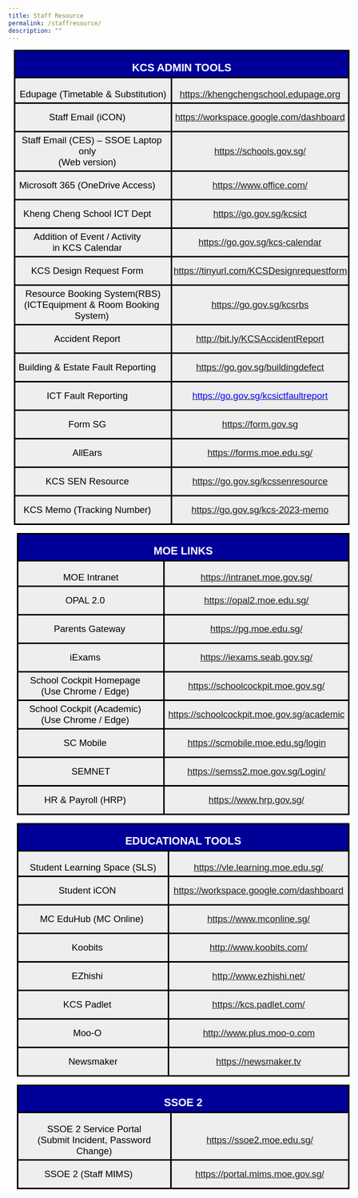 ```yaml
---
title: Staff Resource
permalink: /staffresource/
description: ""
---
```

<span style="font-size:16.0pt;font-family:Arial;color:black">
<table style="width:7.0in;margin-left:8.25pt;background:white;border-collapse:collapse;
 border:none;mso-border-alt:solid windowtext 2.25pt;mso-yfti-tbllook:1184;
 mso-border-insideh:2.25pt solid windowtext;mso-border-insidev:2.25pt solid windowtext" width="672" cellpadding="0" cellspacing="0" border="1" class="MsoNormalTable"><tbody><tr style="mso-yfti-irow:0;mso-yfti-firstrow:yes;height:7.5pt"><td style="width:7.0in;border:solid windowtext 2.25pt;
  background:#000099;padding:3.75pt 3.75pt 3.75pt 3.75pt;height:7.5pt" colspan="2" width="672"><p style="margin-bottom:0in;text-align:center;
  line-height:normal" align="center" class="MsoNormal"><b><span style="font-size:16.0pt;font-family:&quot;Arial&quot;,sans-serif;
  mso-fareast-font-family:&quot;Times New Roman&quot;;color:white;mso-themecolor:background1">KCS ADMIN TOOLS</span></b></p></td></tr><tr style="mso-yfti-irow:1;height:15.15pt"><td style="width:241.05pt;border:solid windowtext 2.25pt;
  border-top:none;mso-border-top-alt:solid windowtext 2.25pt;background:#EEEEEE;
  padding:3.75pt 3.75pt 3.75pt 3.75pt;height:15.15pt" width="321"><p style="margin-bottom:0in;text-align:center;
  line-height:normal" align="center" class="MsoNormal"><span style="font-size:14.0pt;font-family:&quot;Arial&quot;,sans-serif;
  mso-fareast-font-family:&quot;Times New Roman&quot;;color:black;mso-color-alt:windowtext">Edupage (Timetable &amp; Substitution)</span><span style="font-size:14.0pt;
  font-family:&quot;Arial&quot;,sans-serif;mso-fareast-font-family:&quot;Times New Roman&quot;"></span></p></td><td style="width:262.95pt;border-top:none;border-left:none;
  border-bottom:solid windowtext 2.25pt;border-right:solid windowtext 2.25pt;
  mso-border-top-alt:solid windowtext 2.25pt;mso-border-left-alt:solid windowtext 2.25pt;
  background:#EEEEEE;padding:.75pt .75pt .75pt .75pt;height:15.15pt" width="351"><p style="margin-bottom:0in;text-align:center;
  line-height:normal" align="center" class="MsoNormal"><span style="font-size:14.0pt;font-family:&quot;Arial&quot;,sans-serif;
  mso-fareast-font-family:&quot;Times New Roman&quot;;color:black;mso-color-alt:windowtext"><a href="https://khengchengschool.edupage.org/">https://khengchengschool.edupage.org</a></span><span style="font-size:14.0pt;font-family:&quot;Arial&quot;,sans-serif;mso-fareast-font-family:
  &quot;Times New Roman&quot;"></span></p></td></tr><tr style="mso-yfti-irow:2;height:23.2pt"><td style="width:241.05pt;border:solid windowtext 2.25pt;
  border-top:none;mso-border-top-alt:solid windowtext 2.25pt;background:#EEEEEE;
  padding:3.75pt 3.75pt 3.75pt 3.75pt;height:23.2pt" width="321"><p style="margin-top:0in;margin-right:0in;
  margin-bottom:0in;margin-left:-17.15pt;text-align:center;line-height:normal" align="center" class="MsoNormal"><span style="font-size:14.0pt;font-family:&quot;Arial&quot;,sans-serif;mso-fareast-font-family:
  &quot;Times New Roman&quot;;color:black;mso-color-alt:windowtext">Staff Email (iCON)</span></p></td><td style="width:262.95pt;border-top:none;border-left:none;
  border-bottom:solid windowtext 2.25pt;border-right:solid windowtext 2.25pt;
  mso-border-top-alt:solid windowtext 2.25pt;mso-border-left-alt:solid windowtext 2.25pt;
  background:#EEEEEE;padding:.75pt .75pt .75pt .75pt;height:23.2pt" width="351"><p style="text-align:center" align="center" class="MsoNormal"><span style="color:black;mso-color-alt:windowtext"><a href="https://workspace.google.com/dashboard"><span style="font-size:14.0pt;
  line-height:107%;font-family:&quot;Arial&quot;,sans-serif">https://workspace.google.com/dashboard</span></a></span><span style="font-size:14.0pt;line-height:107%;font-family:&quot;Arial&quot;,sans-serif"></span></p></td></tr><tr style="mso-yfti-irow:3;height:23.2pt"><td style="width:241.05pt;border:solid windowtext 2.25pt;
  border-top:none;mso-border-top-alt:solid windowtext 2.25pt;background:#EEEEEE;
  padding:3.75pt 3.75pt 3.75pt 3.75pt;height:23.2pt" width="321"><p style="margin-top:0in;margin-right:0in;
  margin-bottom:0in;margin-left:-17.15pt;text-align:center;text-indent:13.35pt;
  line-height:normal" align="center" class="MsoNormal"><span style="font-size:14.0pt;font-family:&quot;Arial&quot;,sans-serif;
  mso-fareast-font-family:&quot;Times New Roman&quot;;color:black;mso-color-alt:windowtext">Staff Email (CES) – SSOE Laptop only<br>(Web version)</span><span style="font-size:14.0pt;font-family:&quot;Arial&quot;,sans-serif;
  mso-fareast-font-family:&quot;Times New Roman&quot;"></span></p></td><td style="width:262.95pt;border-top:none;border-left:none;
  border-bottom:solid windowtext 2.25pt;border-right:solid windowtext 2.25pt;
  mso-border-top-alt:solid windowtext 2.25pt;mso-border-left-alt:solid windowtext 2.25pt;
  background:#EEEEEE;padding:.75pt .75pt .75pt .75pt;height:23.2pt" width="351"><p style="text-align:center" align="center" class="MsoNormal"><span style="color:black;mso-color-alt:windowtext"><a href="https://schools.gov.sg/"><span style="font-size:14.0pt;line-height:107%;font-family:&quot;Arial&quot;,sans-serif">https://schools.gov.sg/</span></a></span><span style="font-size:14.0pt;line-height:107%;font-family:&quot;Arial&quot;,sans-serif"></span></p></td></tr><tr style="mso-yfti-irow:4;height:23.2pt"><td style="width:241.05pt;border:solid windowtext 2.25pt;
  border-top:none;mso-border-top-alt:solid windowtext 2.25pt;background:#EEEEEE;
  padding:3.75pt 3.75pt 3.75pt 3.75pt;height:23.2pt" width="321"><p style="margin-top:0in;margin-right:0in;
  margin-bottom:0in;margin-left:-17.15pt;text-align:center;line-height:normal" align="center" class="MsoNormal"><span style="font-size:14.0pt;font-family:&quot;Arial&quot;,sans-serif;mso-fareast-font-family:
  &quot;Times New Roman&quot;;color:black;mso-color-alt:windowtext">Microsoft 365 (OneDrive Access)</span><span style="font-size:14.0pt;font-family:&quot;Arial&quot;,sans-serif;
  mso-fareast-font-family:&quot;Times New Roman&quot;"></span></p></td><td style="width:262.95pt;border-top:none;border-left:none;
  border-bottom:solid windowtext 2.25pt;border-right:solid windowtext 2.25pt;
  mso-border-top-alt:solid windowtext 2.25pt;mso-border-left-alt:solid windowtext 2.25pt;
  background:#EEEEEE;padding:.75pt .75pt .75pt .75pt;height:23.2pt" width="351"><p style="text-align:center" align="center" class="MsoNormal"><span style="color:black;mso-color-alt:windowtext"><a href="https://www.office.com/"><span style="font-size:14.0pt;line-height:107%;font-family:&quot;Arial&quot;,sans-serif">https://www.office.com/</span></a></span><span style="font-size:14.0pt;line-height:107%;font-family:&quot;Arial&quot;,sans-serif"></span></p></td></tr><tr style="mso-yfti-irow:5;height:23.2pt"><td style="width:241.05pt;border:solid windowtext 2.25pt;
  border-top:none;mso-border-top-alt:solid windowtext 2.25pt;background:#EEEEEE;
  padding:3.75pt 3.75pt 3.75pt 3.75pt;height:23.2pt" width="321"><p style="margin-top:0in;margin-right:0in;
  margin-bottom:0in;margin-left:-17.15pt;text-align:center;line-height:normal" align="center" class="MsoNormal"><span style="font-size:14.0pt;font-family:&quot;Arial&quot;,sans-serif;mso-fareast-font-family:
  &quot;Times New Roman&quot;;color:black;mso-color-alt:windowtext">Kheng Cheng School ICT Dept</span><span style="font-size:14.0pt;font-family:&quot;Arial&quot;,sans-serif;
  mso-fareast-font-family:&quot;Times New Roman&quot;"></span></p></td><td style="width:262.95pt;border-top:none;border-left:none;
  border-bottom:solid windowtext 2.25pt;border-right:solid windowtext 2.25pt;
  mso-border-top-alt:solid windowtext 2.25pt;mso-border-left-alt:solid windowtext 2.25pt;
  background:#EEEEEE;padding:.75pt .75pt .75pt .75pt;height:23.2pt" width="351"><p style="text-align:center" align="center" class="MsoNormal"><span style="color:black;mso-color-alt:windowtext"><a href="https://go.gov.sg/kcsict"><span style="font-size:14.0pt;line-height:
  107%;font-family:&quot;Arial&quot;,sans-serif">https://go.gov.sg/kcsict</span></a></span><span style="font-size:14.0pt;line-height:107%;font-family:&quot;Arial&quot;,sans-serif"></span></p></td></tr><tr style="mso-yfti-irow:6;height:23.2pt"><td style="width:241.05pt;border:solid windowtext 2.25pt;
  border-top:none;mso-border-top-alt:solid windowtext 2.25pt;background:#EEEEEE;
  padding:3.75pt 3.75pt 3.75pt 3.75pt;height:23.2pt" width="321"><p style="margin-top:0in;margin-right:0in;
  margin-bottom:0in;margin-left:-17.15pt;text-align:center;line-height:normal" align="center" class="MsoNormal"><span style="font-size:14.0pt;font-family:&quot;Arial&quot;,sans-serif;mso-fareast-font-family:
  &quot;Times New Roman&quot;;color:black;mso-color-alt:windowtext">Addition of Event / Activity<br>in KCS Calendar</span><span style="font-size:14.0pt;font-family:&quot;Arial&quot;,sans-serif;
  mso-fareast-font-family:&quot;Times New Roman&quot;"></span></p></td><td style="width:262.95pt;border-top:none;border-left:none;
  border-bottom:solid windowtext 2.25pt;border-right:solid windowtext 2.25pt;
  mso-border-top-alt:solid windowtext 2.25pt;mso-border-left-alt:solid windowtext 2.25pt;
  background:#EEEEEE;padding:.75pt .75pt .75pt .75pt;height:23.2pt" width="351"><p style="text-align:center" align="center" class="MsoNormal"><span style="color:black;mso-color-alt:windowtext"><a href="https://go.gov.sg/kcs-calendar"><span style="font-size:14.0pt;
  line-height:107%;font-family:&quot;Arial&quot;,sans-serif">https://go.gov.sg/kcs-calendar</span></a></span><span style="font-size:14.0pt;line-height:107%;font-family:&quot;Arial&quot;,sans-serif"></span></p></td></tr><tr style="mso-yfti-irow:7;height:23.2pt"><td style="width:241.05pt;border:solid windowtext 2.25pt;
  border-top:none;mso-border-top-alt:solid windowtext 2.25pt;background:#EEEEEE;
  padding:3.75pt 3.75pt 3.75pt 3.75pt;height:23.2pt" width="321"><p style="margin-top:0in;margin-right:0in;
  margin-bottom:0in;margin-left:-17.15pt;text-align:center;line-height:normal" align="center" class="MsoNormal"><span style="font-size:14.0pt;font-family:&quot;Arial&quot;,sans-serif;mso-fareast-font-family:
  &quot;Times New Roman&quot;;color:black;mso-color-alt:windowtext">KCS Design Request Form</span><span style="font-size:14.0pt;font-family:&quot;Arial&quot;,sans-serif;
  mso-fareast-font-family:&quot;Times New Roman&quot;"></span></p></td><td style="width:262.95pt;border-top:none;border-left:none;
  border-bottom:solid windowtext 2.25pt;border-right:solid windowtext 2.25pt;
  mso-border-top-alt:solid windowtext 2.25pt;mso-border-left-alt:solid windowtext 2.25pt;
  background:#EEEEEE;padding:.75pt .75pt .75pt .75pt;height:23.2pt" width="351"><p style="text-align:center;text-indent:.9pt" align="center" class="MsoNormal"><span style="color:black;mso-color-alt:windowtext"><a href="https://tinyurl.com/KCSDesignrequestform"><span style="font-size:14.0pt;
  line-height:107%;font-family:&quot;Arial&quot;,sans-serif">https://tinyurl.com/KCSDesignrequestform</span></a></span><span style="font-size:14.0pt;line-height:107%;font-family:&quot;Arial&quot;,sans-serif"></span></p></td></tr><tr style="mso-yfti-irow:8;height:23.2pt"><td style="width:241.05pt;border:solid windowtext 2.25pt;
  border-top:none;mso-border-top-alt:solid windowtext 2.25pt;background:#EEEEEE;
  padding:3.75pt 3.75pt 3.75pt 3.75pt;height:23.2pt" width="321"><p style="margin-top:0in;margin-right:0in;
  margin-bottom:0in;margin-left:-3.8pt;text-align:center;text-indent:3.8pt;
  line-height:normal" align="center" class="MsoNormal"><span style="font-size:14.0pt;font-family:&quot;Arial&quot;,sans-serif;
  mso-fareast-font-family:&quot;Times New Roman&quot;;color:black;mso-color-alt:windowtext">Resource Booking System(RBS)<br>(ICTEquipment &amp; Room Booking System)</span><span style="font-size:14.0pt;
  font-family:&quot;Arial&quot;,sans-serif;mso-fareast-font-family:&quot;Times New Roman&quot;"></span></p></td><td style="width:262.95pt;border-top:none;border-left:none;
  border-bottom:solid windowtext 2.25pt;border-right:solid windowtext 2.25pt;
  mso-border-top-alt:solid windowtext 2.25pt;mso-border-left-alt:solid windowtext 2.25pt;
  background:#EEEEEE;padding:.75pt .75pt .75pt .75pt;height:23.2pt" width="351"><p style="text-align:center" align="center" class="MsoNormal"><span style="color:black;mso-color-alt:windowtext"><a href="https://go.gov.sg/kcsrbs"><span style="font-size:14.0pt;line-height:
  107%;font-family:&quot;Arial&quot;,sans-serif">https://go.gov.sg/kcsrbs</span></a></span><span style="font-size:14.0pt;line-height:107%;font-family:&quot;Arial&quot;,sans-serif"></span></p></td></tr><tr style="mso-yfti-irow:9;height:23.2pt"><td style="width:241.05pt;border:solid windowtext 2.25pt;
  border-top:none;mso-border-top-alt:solid windowtext 2.25pt;background:#EEEEEE;
  padding:3.75pt 3.75pt 3.75pt 3.75pt;height:23.2pt" width="321"><p style="margin-top:0in;margin-right:0in;
  margin-bottom:0in;margin-left:-17.15pt;text-align:center;line-height:normal" align="center" class="MsoNormal"><span style="font-size:14.0pt;font-family:&quot;Arial&quot;,sans-serif;mso-fareast-font-family:
  &quot;Times New Roman&quot;;color:black;mso-color-alt:windowtext">Accident Report</span><span style="font-size:14.0pt;font-family:&quot;Arial&quot;,sans-serif;mso-fareast-font-family:
  &quot;Times New Roman&quot;"></span></p></td><td style="width:262.95pt;border-top:none;border-left:none;
  border-bottom:solid windowtext 2.25pt;border-right:solid windowtext 2.25pt;
  mso-border-top-alt:solid windowtext 2.25pt;mso-border-left-alt:solid windowtext 2.25pt;
  background:#EEEEEE;padding:.75pt .75pt .75pt .75pt;height:23.2pt" width="351"><p style="text-align:center" align="center" class="MsoNormal"><span style="font-size:14.0pt;line-height:107%;font-family:&quot;Arial&quot;,sans-serif;
  color:black;mso-color-alt:windowtext"><a href="http://bit.ly/KCSAccidentReport">http://bit.ly/KCSAccidentReport</a></span><span style="font-size:14.0pt;line-height:107%;font-family:&quot;Arial&quot;,sans-serif"></span></p></td></tr><tr style="mso-yfti-irow:10;height:23.2pt"><td style="width:241.05pt;border:solid windowtext 2.25pt;
  border-top:none;mso-border-top-alt:solid windowtext 2.25pt;background:#EEEEEE;
  padding:3.75pt 3.75pt 3.75pt 3.75pt;height:23.2pt" width="321"><p style="margin-top:0in;margin-right:0in;
  margin-bottom:0in;margin-left:-17.15pt;text-align:center;line-height:normal" align="center" class="MsoNormal"><span style="font-size:14.0pt;font-family:&quot;Arial&quot;,sans-serif;mso-fareast-font-family:
  &quot;Times New Roman&quot;;color:black;mso-color-alt:windowtext">Building &amp; Estate Fault Reporting</span><span style="font-size:14.0pt;font-family:&quot;Arial&quot;,sans-serif;
  mso-fareast-font-family:&quot;Times New Roman&quot;"></span></p></td><td style="width:262.95pt;border-top:none;border-left:none;
  border-bottom:solid windowtext 2.25pt;border-right:solid windowtext 2.25pt;
  mso-border-top-alt:solid windowtext 2.25pt;mso-border-left-alt:solid windowtext 2.25pt;
  background:#EEEEEE;padding:.75pt .75pt .75pt .75pt;height:23.2pt" width="351"><p style="text-align:center" align="center" class="MsoNormal"><span style="font-size:14.0pt;line-height:107%;font-family:&quot;Arial&quot;,sans-serif;
  color:black;mso-color-alt:windowtext"><a href="https://go.gov.sg/buildingdefect">https://go.gov.sg/buildingdefect</a></span><span style="font-size:14.0pt;line-height:107%;font-family:&quot;Arial&quot;,sans-serif"></span></p></td></tr><tr style="mso-yfti-irow:11;height:23.2pt"><td style="width:241.05pt;border:solid windowtext 2.25pt;
  border-top:none;mso-border-top-alt:solid windowtext 2.25pt;background:#EEEEEE;
  padding:3.75pt 3.75pt 3.75pt 3.75pt;height:23.2pt" width="321"><p style="margin-top:0in;margin-right:0in;
  margin-bottom:0in;margin-left:-17.15pt;text-align:center;line-height:normal" align="center" class="MsoNormal"><span style="font-size:14.0pt;font-family:&quot;Arial&quot;,sans-serif;mso-fareast-font-family:
  &quot;Times New Roman&quot;;color:black;mso-color-alt:windowtext">ICT Fault Reporting</span><span style="font-size:14.0pt;font-family:&quot;Arial&quot;,sans-serif;mso-fareast-font-family:
  &quot;Times New Roman&quot;"></span></p></td><td style="width:262.95pt;border-top:none;border-left:none;
  border-bottom:solid windowtext 2.25pt;border-right:solid windowtext 2.25pt;
  mso-border-top-alt:solid windowtext 2.25pt;mso-border-left-alt:solid windowtext 2.25pt;
  background:#EEEEEE;padding:.75pt .75pt .75pt .75pt;height:23.2pt" width="351"><p style="text-align:center" align="center" class="MsoNormal"><b><u><span style="font-size:14.0pt;line-height:107%;font-family:&quot;Arial&quot;,sans-serif;
  color:black;mso-color-alt:windowtext"><a target="_blank" href="https://go.gov.sg/kcsictfaultreport"><strong style="-webkit-font-smoothing: antialiased;box-sizing: border-box"><span style="font-family:&quot;Arial&quot;,sans-serif;color:blue;font-weight:normal">https://go.gov.sg/kcsictfaultreport</span></strong></a></span></u></b><b><u><span style="font-size:14.0pt;line-height:107%;font-family:&quot;Arial&quot;,sans-serif"></span></u></b></p></td></tr><tr style="mso-yfti-irow:12;height:23.2pt"><td style="width:241.05pt;border:solid windowtext 2.25pt;
  border-top:none;mso-border-top-alt:solid windowtext 2.25pt;background:#EEEEEE;
  padding:3.75pt 3.75pt 3.75pt 3.75pt;height:23.2pt" width="321"><p style="margin-top:0in;margin-right:0in;
  margin-bottom:0in;margin-left:-17.15pt;text-align:center;line-height:normal" align="center" class="MsoNormal"><span style="font-size:14.0pt;font-family:&quot;Arial&quot;,sans-serif;mso-fareast-font-family:
  &quot;Times New Roman&quot;;color:black;mso-color-alt:windowtext">Form SG</span><span style="font-size:14.0pt;font-family:&quot;Arial&quot;,sans-serif;mso-fareast-font-family:
  &quot;Times New Roman&quot;"></span></p></td><td style="width:262.95pt;border-top:none;border-left:none;
  border-bottom:solid windowtext 2.25pt;border-right:solid windowtext 2.25pt;
  mso-border-top-alt:solid windowtext 2.25pt;mso-border-left-alt:solid windowtext 2.25pt;
  background:#EEEEEE;padding:.75pt .75pt .75pt .75pt;height:23.2pt" width="351"><p style="text-align:center" align="center" class="MsoNormal"><span style="font-size:14.0pt;line-height:107%;font-family:&quot;Arial&quot;,sans-serif;
  color:black;mso-color-alt:windowtext"><a href="https://form.gov.sg">https://form.gov.sg</a></span><span style="font-size:14.0pt;line-height:107%;font-family:&quot;Arial&quot;,sans-serif"></span></p></td></tr><tr style="mso-yfti-irow:13;height:23.2pt"><td style="width:241.05pt;border:solid windowtext 2.25pt;
  border-top:none;mso-border-top-alt:solid windowtext 2.25pt;background:#EEEEEE;
  padding:3.75pt 3.75pt 3.75pt 3.75pt;height:23.2pt" width="321"><p style="margin-top:0in;margin-right:0in;
  margin-bottom:0in;margin-left:-17.15pt;text-align:center;line-height:normal" align="center" class="MsoNormal"><span style="font-size:14.0pt;font-family:&quot;Arial&quot;,sans-serif;mso-fareast-font-family:
  &quot;Times New Roman&quot;;color:black;mso-color-alt:windowtext">AllEars</span><span style="font-size:14.0pt;font-family:&quot;Arial&quot;,sans-serif;mso-fareast-font-family:
  &quot;Times New Roman&quot;"></span></p></td><td style="width:262.95pt;border-top:none;border-left:none;
  border-bottom:solid windowtext 2.25pt;border-right:solid windowtext 2.25pt;
  mso-border-top-alt:solid windowtext 2.25pt;mso-border-left-alt:solid windowtext 2.25pt;
  background:#EEEEEE;padding:.75pt .75pt .75pt .75pt;height:23.2pt" width="351"><p style="text-align:center" align="center" class="MsoNormal"><span style="font-size:14.0pt;line-height:107%;font-family:&quot;Arial&quot;,sans-serif;
  color:black;mso-color-alt:windowtext"><a href="https://forms.moe.edu.sg/">https://forms.moe.edu.sg/</a></span><span style="font-size:14.0pt;line-height:107%;font-family:&quot;Arial&quot;,sans-serif"></span></p></td></tr><tr style="mso-yfti-irow:14;height:23.2pt"><td style="width:241.05pt;border:solid windowtext 2.25pt;
  border-top:none;mso-border-top-alt:solid windowtext 2.25pt;background:#EEEEEE;
  padding:3.75pt 3.75pt 3.75pt 3.75pt;height:23.2pt" width="321"><p style="margin-top:0in;margin-right:0in;
  margin-bottom:0in;margin-left:-17.15pt;text-align:center;line-height:normal" align="center" class="MsoNormal"><span style="font-size:14.0pt;font-family:&quot;Arial&quot;,sans-serif;mso-fareast-font-family:
  &quot;Times New Roman&quot;;color:black;mso-color-alt:windowtext">KCS SEN Resource</span><span style="font-size:14.0pt;font-family:&quot;Arial&quot;,sans-serif;mso-fareast-font-family:
  &quot;Times New Roman&quot;"></span></p></td><td style="width:262.95pt;border-top:none;border-left:none;
  border-bottom:solid windowtext 2.25pt;border-right:solid windowtext 2.25pt;
  mso-border-top-alt:solid windowtext 2.25pt;mso-border-left-alt:solid windowtext 2.25pt;
  background:#EEEEEE;padding:.75pt .75pt .75pt .75pt;height:23.2pt" width="351"><p style="text-align:center" align="center" class="MsoNormal"><span style="font-size:14.0pt;line-height:107%;font-family:&quot;Arial&quot;,sans-serif;
  color:black;mso-color-alt:windowtext"><a href="https://go.gov.sg/kcssenresource">https://go.gov.sg/kcssenresource</a></span><span style="font-size:14.0pt;line-height:107%;font-family:&quot;Arial&quot;,sans-serif"></span></p></td></tr><tr style="mso-yfti-irow:15;mso-yfti-lastrow:yes;height:23.2pt"><td style="width:241.05pt;border:solid windowtext 2.25pt;
  border-top:none;mso-border-top-alt:solid windowtext 2.25pt;background:#EEEEEE;
  padding:3.75pt 3.75pt 3.75pt 3.75pt;height:23.2pt" width="321"><p style="margin-top:0in;margin-right:0in;
  margin-bottom:0in;margin-left:-17.15pt;text-align:center;line-height:normal" align="center" class="MsoNormal"><span style="font-size:14.0pt;font-family:&quot;Arial&quot;,sans-serif;mso-fareast-font-family:
  &quot;Times New Roman&quot;;color:black;mso-color-alt:windowtext">KCS Memo (Tracking Number)</span><span style="font-size:14.0pt;font-family:&quot;Arial&quot;,sans-serif;
  mso-fareast-font-family:&quot;Times New Roman&quot;"></span></p></td><td style="width:262.95pt;border-top:none;border-left:none;
  border-bottom:solid windowtext 2.25pt;border-right:solid windowtext 2.25pt;
  mso-border-top-alt:solid windowtext 2.25pt;mso-border-left-alt:solid windowtext 2.25pt;
  background:#EEEEEE;padding:.75pt .75pt .75pt .75pt;height:23.2pt" width="351"><p style="text-align:center" align="center" class="MsoNormal"><span style="font-size:14.0pt;line-height:107%;font-family:&quot;Arial&quot;,sans-serif;
  color:black;mso-color-alt:windowtext"><a href="https://go.gov.sg/kcs-2023-memo">https://go.gov.sg/kcs-2023-memo</a></span><span style="font-size:14.0pt;line-height:107%;font-family:&quot;Arial&quot;,sans-serif"></span></p></td></tr></tbody></table>
	
<span style="font-size:16.0pt;font-family:Arial;color:black">
<table class="MsoNormalTable" border="1" cellspacing="0" cellpadding="0" width="666" style="width:499.5pt;margin-left:12.75pt;background:white;border-collapse:
 collapse;border:none;mso-border-alt:solid windowtext 2.25pt;mso-yfti-tbllook:
 1184;mso-border-insideh:2.25pt solid windowtext;mso-border-insidev:2.25pt solid windowtext"><tbody><tr style="mso-yfti-irow:0;mso-yfti-firstrow:yes;height:7.5pt"><td width="666" colspan="2" style="width:499.5pt;border:solid windowtext 2.25pt;
  background:#000099;padding:3.75pt 3.75pt 3.75pt 3.75pt;height:7.5pt"><p class="MsoNormal" align="center" style="margin-bottom:0in;text-align:center;
  line-height:normal"><b><span style="font-size:16.0pt;font-family:&quot;Arial&quot;,sans-serif;
  mso-fareast-font-family:&quot;Times New Roman&quot;;color:white;mso-themecolor:background1">MOE LINKS</span></b></p></td></tr><tr style="mso-yfti-irow:1;height:15.15pt"><td width="300" style="width:225.0pt;border:solid windowtext 2.25pt;border-top:
  none;mso-border-top-alt:solid windowtext 2.25pt;background:#EEEEEE;
  padding:3.75pt 3.75pt 3.75pt 3.75pt;height:15.15pt"><p class="MsoNormal" align="center" style="margin-bottom:0in;text-align:center;
  line-height:normal"><span style="font-size:14.0pt;font-family:&quot;Arial&quot;,sans-serif;
  mso-fareast-font-family:&quot;Times New Roman&quot;;color:black;mso-color-alt:windowtext">MOE Intranet</span><span style="font-size:14.0pt;font-family:&quot;Arial&quot;,sans-serif;
  mso-fareast-font-family:&quot;Times New Roman&quot;"></span></p></td><td width="366" style="width:274.5pt;border-top:none;border-left:none;
  border-bottom:solid windowtext 2.25pt;border-right:solid windowtext 2.25pt;
  mso-border-top-alt:solid windowtext 2.25pt;mso-border-left-alt:solid windowtext 2.25pt;
  background:#EEEEEE;padding:.75pt .75pt .75pt .75pt;height:15.15pt"><p class="MsoNormal" align="center" style="margin-bottom:0in;text-align:center;
  line-height:normal"><span style="font-size:14.0pt;font-family:&quot;Arial&quot;,sans-serif;
  mso-fareast-font-family:&quot;Times New Roman&quot;;color:black;mso-color-alt:windowtext"><a href="https://intranet.moe.gov.sg/">https://intranet.moe.gov.sg/</a></span><span style="font-size:14.0pt;font-family:&quot;Arial&quot;,sans-serif;mso-fareast-font-family:
  &quot;Times New Roman&quot;"></span></p></td></tr><tr style="mso-yfti-irow:2;height:23.2pt"><td width="300" style="width:225.0pt;border:solid windowtext 2.25pt;border-top:
  none;mso-border-top-alt:solid windowtext 2.25pt;background:#EEEEEE;
  padding:3.75pt 3.75pt 3.75pt 3.75pt;height:23.2pt"><p class="MsoNormal" align="center" style="margin-top:0in;margin-right:0in;
  margin-bottom:0in;margin-left:-17.15pt;text-align:center;line-height:normal"><span style="font-size:14.0pt;font-family:&quot;Arial&quot;,sans-serif;mso-fareast-font-family:
  &quot;Times New Roman&quot;;color:black;mso-color-alt:windowtext">OPAL 2.0</span></p></td><td width="366" style="width:274.5pt;border-top:none;border-left:none;
  border-bottom:solid windowtext 2.25pt;border-right:solid windowtext 2.25pt;
  mso-border-top-alt:solid windowtext 2.25pt;mso-border-left-alt:solid windowtext 2.25pt;
  background:#EEEEEE;padding:.75pt .75pt .75pt .75pt;height:23.2pt"><p class="MsoNormal" align="center" style="text-align:center"><span style="font-size:14.0pt;line-height:107%;font-family:&quot;Arial&quot;,sans-serif;
  color:black;mso-color-alt:windowtext"><a href="https://opal2.moe.edu.sg/">https://opal2.moe.edu.sg/</a></span><span style="font-size:14.0pt;line-height:107%;font-family:&quot;Arial&quot;,sans-serif"></span></p></td></tr><tr style="mso-yfti-irow:3;height:23.2pt"><td width="300" style="width:225.0pt;border:solid windowtext 2.25pt;border-top:
  none;mso-border-top-alt:solid windowtext 2.25pt;background:#EEEEEE;
  padding:3.75pt 3.75pt 3.75pt 3.75pt;height:23.2pt"><p class="MsoNormal" align="center" style="margin-top:0in;margin-right:0in;
  margin-bottom:0in;margin-left:-17.15pt;text-align:center;text-indent:13.35pt;
  line-height:normal"><span style="font-size:14.0pt;font-family:&quot;Arial&quot;,sans-serif;
  mso-fareast-font-family:&quot;Times New Roman&quot;;color:black;mso-color-alt:windowtext">Parents Gateway</span><span style="font-size:14.0pt;font-family:&quot;Arial&quot;,sans-serif;
  mso-fareast-font-family:&quot;Times New Roman&quot;"></span></p></td><td width="366" style="width:274.5pt;border-top:none;border-left:none;
  border-bottom:solid windowtext 2.25pt;border-right:solid windowtext 2.25pt;
  mso-border-top-alt:solid windowtext 2.25pt;mso-border-left-alt:solid windowtext 2.25pt;
  background:#EEEEEE;padding:.75pt .75pt .75pt .75pt;height:23.2pt"><p class="MsoNormal" align="center" style="text-align:center"><span style="font-size:14.0pt;line-height:107%;font-family:&quot;Arial&quot;,sans-serif;
  color:black;mso-color-alt:windowtext"><a href="https://pg.moe.edu.sg/">https://pg.moe.edu.sg/</a></span><span style="font-size:14.0pt;line-height:107%;font-family:&quot;Arial&quot;,sans-serif"></span></p></td></tr><tr style="mso-yfti-irow:4;height:23.2pt"><td width="300" style="width:225.0pt;border:solid windowtext 2.25pt;border-top:
  none;mso-border-top-alt:solid windowtext 2.25pt;background:#EEEEEE;
  padding:3.75pt 3.75pt 3.75pt 3.75pt;height:23.2pt"><p class="MsoNormal" align="center" style="margin-top:0in;margin-right:0in;
  margin-bottom:0in;margin-left:-17.15pt;text-align:center;line-height:normal"><span style="font-size:14.0pt;font-family:&quot;Arial&quot;,sans-serif;mso-fareast-font-family:
  &quot;Times New Roman&quot;;color:black;mso-color-alt:windowtext">iExams</span><span style="font-size:14.0pt;font-family:&quot;Arial&quot;,sans-serif;mso-fareast-font-family:
  &quot;Times New Roman&quot;"></span></p></td><td width="366" style="width:274.5pt;border-top:none;border-left:none;
  border-bottom:solid windowtext 2.25pt;border-right:solid windowtext 2.25pt;
  mso-border-top-alt:solid windowtext 2.25pt;mso-border-left-alt:solid windowtext 2.25pt;
  background:#EEEEEE;padding:.75pt .75pt .75pt .75pt;height:23.2pt"><p class="MsoNormal" align="center" style="text-align:center"><span style="font-size:14.0pt;line-height:107%;font-family:&quot;Arial&quot;,sans-serif;
  color:black;mso-color-alt:windowtext"><a href="https://iexams.seab.gov.sg/">https://iexams.seab.gov.sg/</a></span><span style="font-size:14.0pt;line-height:107%;font-family:&quot;Arial&quot;,sans-serif"></span></p></td></tr><tr style="mso-yfti-irow:5;height:23.2pt"><td width="300" style="width:225.0pt;border:solid windowtext 2.25pt;border-top:
  none;mso-border-top-alt:solid windowtext 2.25pt;background:#EEEEEE;
  padding:3.75pt 3.75pt 3.75pt 3.75pt;height:23.2pt"><p class="MsoNormal" align="center" style="margin-top:0in;margin-right:0in;
  margin-bottom:0in;margin-left:-17.15pt;text-align:center;line-height:normal"><span style="font-size:14.0pt;font-family:&quot;Arial&quot;,sans-serif;mso-fareast-font-family:
  &quot;Times New Roman&quot;;color:black;mso-color-alt:windowtext">School Cockpit Homepage<br>(Use Chrome / Edge)</span><span style="font-size:14.0pt;font-family:&quot;Arial&quot;,sans-serif;
  mso-fareast-font-family:&quot;Times New Roman&quot;"></span></p></td><td width="366" style="width:274.5pt;border-top:none;border-left:none;
  border-bottom:solid windowtext 2.25pt;border-right:solid windowtext 2.25pt;
  mso-border-top-alt:solid windowtext 2.25pt;mso-border-left-alt:solid windowtext 2.25pt;
  background:#EEEEEE;padding:.75pt .75pt .75pt .75pt;height:23.2pt"><p class="MsoNormal" align="center" style="text-align:center"><span style="font-size:14.0pt;line-height:107%;font-family:&quot;Arial&quot;,sans-serif;
  color:black;mso-color-alt:windowtext"><a href="https://schoolcockpit.moe.gov.sg/">https://schoolcockpit.moe.gov.sg/</a></span><span style="font-size:14.0pt;line-height:107%;font-family:&quot;Arial&quot;,sans-serif"></span></p></td></tr><tr style="mso-yfti-irow:6;height:23.2pt"><td width="300" style="width:225.0pt;border:solid windowtext 2.25pt;border-top:
  none;mso-border-top-alt:solid windowtext 2.25pt;background:#EEEEEE;
  padding:3.75pt 3.75pt 3.75pt 3.75pt;height:23.2pt"><p class="MsoNormal" align="center" style="margin-top:0in;margin-right:0in;
  margin-bottom:0in;margin-left:-17.15pt;text-align:center;line-height:normal"><span style="font-size:14.0pt;font-family:&quot;Arial&quot;,sans-serif;mso-fareast-font-family:
  &quot;Times New Roman&quot;;color:black;mso-color-alt:windowtext">School Cockpit (Academic)<br>(Use Chrome / Edge)</span><span style="font-size:14.0pt;font-family:&quot;Arial&quot;,sans-serif;
  mso-fareast-font-family:&quot;Times New Roman&quot;"></span></p></td><td width="366" style="width:274.5pt;border-top:none;border-left:none;
  border-bottom:solid windowtext 2.25pt;border-right:solid windowtext 2.25pt;
  mso-border-top-alt:solid windowtext 2.25pt;mso-border-left-alt:solid windowtext 2.25pt;
  background:#EEEEEE;padding:.75pt .75pt .75pt .75pt;height:23.2pt"><p class="MsoNormal" align="center" style="text-align:center"><span style="font-size:14.0pt;line-height:107%;font-family:&quot;Arial&quot;,sans-serif;
  color:black;mso-color-alt:windowtext"><a href="https://schoolcockpit.moe.gov.sg/academic">https://schoolcockpit.moe.gov.sg/academic</a></span><span style="font-size:14.0pt;line-height:107%;font-family:&quot;Arial&quot;,sans-serif"></span></p></td></tr><tr style="mso-yfti-irow:7;height:23.2pt"><td width="300" style="width:225.0pt;border:solid windowtext 2.25pt;border-top:
  none;mso-border-top-alt:solid windowtext 2.25pt;background:#EEEEEE;
  padding:3.75pt 3.75pt 3.75pt 3.75pt;height:23.2pt"><p class="MsoNormal" align="center" style="margin-top:0in;margin-right:0in;
  margin-bottom:0in;margin-left:-17.15pt;text-align:center;line-height:normal"><span style="font-size:14.0pt;font-family:&quot;Arial&quot;,sans-serif;mso-fareast-font-family:
  &quot;Times New Roman&quot;;color:black;mso-color-alt:windowtext">SC Mobile</span><span style="font-size:14.0pt;font-family:&quot;Arial&quot;,sans-serif;mso-fareast-font-family:
  &quot;Times New Roman&quot;"></span></p></td><td width="366" style="width:274.5pt;border-top:none;border-left:none;
  border-bottom:solid windowtext 2.25pt;border-right:solid windowtext 2.25pt;
  mso-border-top-alt:solid windowtext 2.25pt;mso-border-left-alt:solid windowtext 2.25pt;
  background:#EEEEEE;padding:.75pt .75pt .75pt .75pt;height:23.2pt"><p class="MsoNormal" align="center" style="text-align:center;text-indent:.9pt"><span style="font-size:14.0pt;line-height:107%;font-family:&quot;Arial&quot;,sans-serif;
  color:black;mso-color-alt:windowtext"><a href="https://scmobile.moe.edu.sg/login">https://scmobile.moe.edu.sg/login</a></span><span style="font-size:14.0pt;line-height:107%;font-family:&quot;Arial&quot;,sans-serif"></span></p></td></tr><tr style="mso-yfti-irow:8;height:23.2pt"><td width="300" style="width:225.0pt;border:solid windowtext 2.25pt;border-top:
  none;mso-border-top-alt:solid windowtext 2.25pt;background:#EEEEEE;
  padding:3.75pt 3.75pt 3.75pt 3.75pt;height:23.2pt"><p class="MsoNormal" align="center" style="margin-top:0in;margin-right:0in;
  margin-bottom:0in;margin-left:-3.8pt;text-align:center;text-indent:3.8pt;
  line-height:normal"><span style="font-size:14.0pt;font-family:&quot;Arial&quot;,sans-serif;
  mso-fareast-font-family:&quot;Times New Roman&quot;;color:black;mso-color-alt:windowtext">SEMNET</span><span style="font-size:14.0pt;font-family:&quot;Arial&quot;,sans-serif;mso-fareast-font-family:
  &quot;Times New Roman&quot;"></span></p></td><td width="366" style="width:274.5pt;border-top:none;border-left:none;
  border-bottom:solid windowtext 2.25pt;border-right:solid windowtext 2.25pt;
  mso-border-top-alt:solid windowtext 2.25pt;mso-border-left-alt:solid windowtext 2.25pt;
  background:#EEEEEE;padding:.75pt .75pt .75pt .75pt;height:23.2pt"><p class="MsoNormal" align="center" style="text-align:center"><span style="font-size:14.0pt;line-height:107%;font-family:&quot;Arial&quot;,sans-serif;
  color:black;mso-color-alt:windowtext"><a href="https://semss2.moe.gov.sg/Login/">https://semss2.moe.gov.sg/Login/</a></span><span style="font-size:14.0pt;line-height:107%;font-family:&quot;Arial&quot;,sans-serif"></span></p></td></tr><tr style="mso-yfti-irow:9;mso-yfti-lastrow:yes;height:23.2pt"><td width="300" style="width:225.0pt;border:solid windowtext 2.25pt;border-top:
  none;mso-border-top-alt:solid windowtext 2.25pt;background:#EEEEEE;
  padding:3.75pt 3.75pt 3.75pt 3.75pt;height:23.2pt"><p class="MsoNormal" align="center" style="margin-top:0in;margin-right:0in;
  margin-bottom:0in;margin-left:-17.15pt;text-align:center;line-height:normal"><span style="font-size:14.0pt;font-family:&quot;Arial&quot;,sans-serif;mso-fareast-font-family:
  &quot;Times New Roman&quot;;color:black;mso-color-alt:windowtext">HR &amp; Payroll (HRP)</span><span style="font-size:14.0pt;font-family:&quot;Arial&quot;,sans-serif;
  mso-fareast-font-family:&quot;Times New Roman&quot;"></span></p></td><td width="366" style="width:274.5pt;border-top:none;border-left:none;
  border-bottom:solid windowtext 2.25pt;border-right:solid windowtext 2.25pt;
  mso-border-top-alt:solid windowtext 2.25pt;mso-border-left-alt:solid windowtext 2.25pt;
  background:#EEEEEE;padding:.75pt .75pt .75pt .75pt;height:23.2pt"><p class="MsoNormal" align="center" style="text-align:center"><span style="font-size:14.0pt;line-height:107%;font-family:&quot;Arial&quot;,sans-serif;
  color:black;mso-color-alt:windowtext"><a href="https://www.hrp.gov.sg/">https://www.hrp.gov.sg/</a></span><span style="font-size:14.0pt;line-height:107%;font-family:&quot;Arial&quot;,sans-serif"></span></p></td></tr></tbody></table>
	
<span style="font-size:16.0pt;font-family:Arial;color:black">
<table class="MsoNormalTable" border="1" cellspacing="0" cellpadding="0" width="666" style="width:499.5pt;margin-left:12.75pt;background:white;border-collapse:
 collapse;border:none;mso-border-alt:solid windowtext 2.25pt;mso-yfti-tbllook:
 1184;mso-border-insideh:2.25pt solid windowtext;mso-border-insidev:2.25pt solid windowtext"><tbody><tr style="mso-yfti-irow:0;mso-yfti-firstrow:yes;height:7.5pt"><td width="666" colspan="2" style="width:499.5pt;border:solid windowtext 2.25pt;
  background:#000099;padding:3.75pt 3.75pt 3.75pt 3.75pt;height:7.5pt"><p class="MsoNormal" align="center" style="margin-bottom:0in;text-align:center;
  line-height:normal"><b><span style="font-size:16.0pt;font-family:&quot;Arial&quot;,sans-serif;
  mso-fareast-font-family:&quot;Times New Roman&quot;;color:white;mso-themecolor:background1">EDUCATIONAL TOOLS</span></b></p></td></tr><tr style="mso-yfti-irow:1;height:15.15pt"><td width="308" style="width:231.1pt;border:solid windowtext 2.25pt;border-top:
  none;mso-border-top-alt:solid windowtext 2.25pt;background:#EEEEEE;
  padding:3.75pt 3.75pt 3.75pt 3.75pt;height:15.15pt"><p class="MsoNormal" align="center" style="margin-bottom:0in;text-align:center;
  line-height:normal"><span style="font-size:14.0pt;font-family:&quot;Arial&quot;,sans-serif;
  mso-fareast-font-family:&quot;Times New Roman&quot;;color:black;mso-color-alt:windowtext">Student Learning Space (SLS)</span><span style="font-size:14.0pt;font-family:&quot;Arial&quot;,sans-serif;
  mso-fareast-font-family:&quot;Times New Roman&quot;"></span></p></td><td width="358" style="width:268.4pt;border-top:none;border-left:none;
  border-bottom:solid windowtext 2.25pt;border-right:solid windowtext 2.25pt;
  mso-border-top-alt:solid windowtext 2.25pt;mso-border-left-alt:solid windowtext 2.25pt;
  background:#EEEEEE;padding:.75pt .75pt .75pt .75pt;height:15.15pt"><p class="MsoNormal" align="center" style="margin-bottom:0in;text-align:center;
  line-height:normal"><span style="font-size:14.0pt;font-family:&quot;Arial&quot;,sans-serif;
  mso-fareast-font-family:&quot;Times New Roman&quot;;color:black;mso-color-alt:windowtext"><a href="https://vle.learning.moe.edu.sg/">https://vle.learning.moe.edu.sg/</a></span><span style="font-size:14.0pt;font-family:&quot;Arial&quot;,sans-serif;mso-fareast-font-family:
  &quot;Times New Roman&quot;"></span></p></td></tr><tr style="mso-yfti-irow:2;height:23.2pt"><td width="308" style="width:231.1pt;border:solid windowtext 2.25pt;border-top:
  none;mso-border-top-alt:solid windowtext 2.25pt;background:#EEEEEE;
  padding:3.75pt 3.75pt 3.75pt 3.75pt;height:23.2pt"><p class="MsoNormal" align="center" style="margin-top:0in;margin-right:0in;
  margin-bottom:0in;margin-left:-17.15pt;text-align:center;line-height:normal"><span style="font-size:14.0pt;font-family:&quot;Arial&quot;,sans-serif;mso-fareast-font-family:
  &quot;Times New Roman&quot;;color:black;mso-color-alt:windowtext">Student iCON</span><span style="font-size:14.0pt;font-family:&quot;Arial&quot;,sans-serif;mso-fareast-font-family:
  &quot;Times New Roman&quot;"></span></p></td><td width="358" style="width:268.4pt;border-top:none;border-left:none;
  border-bottom:solid windowtext 2.25pt;border-right:solid windowtext 2.25pt;
  mso-border-top-alt:solid windowtext 2.25pt;mso-border-left-alt:solid windowtext 2.25pt;
  background:#EEEEEE;padding:.75pt .75pt .75pt .75pt;height:23.2pt"><p class="MsoNormal" align="center" style="text-align:center"><span style="font-size:14.0pt;line-height:107%;font-family:&quot;Arial&quot;,sans-serif;
  color:black;mso-color-alt:windowtext"><a href="https://workspace.google.com/dashboard">https://workspace.google.com/dashboard</a></span><span style="font-size:14.0pt;line-height:107%;font-family:&quot;Arial&quot;,sans-serif"></span></p></td></tr><tr style="mso-yfti-irow:3;height:23.2pt"><td width="308" style="width:231.1pt;border:solid windowtext 2.25pt;border-top:
  none;mso-border-top-alt:solid windowtext 2.25pt;background:#EEEEEE;
  padding:3.75pt 3.75pt 3.75pt 3.75pt;height:23.2pt"><p class="MsoNormal" align="center" style="margin-top:0in;margin-right:0in;
  margin-bottom:0in;margin-left:-17.15pt;text-align:center;text-indent:13.35pt;
  line-height:normal"><span style="font-size:14.0pt;font-family:&quot;Arial&quot;,sans-serif;
  mso-fareast-font-family:&quot;Times New Roman&quot;;color:black;mso-color-alt:windowtext">MC EduHub (MC Online)</span><span style="font-size:14.0pt;font-family:&quot;Arial&quot;,sans-serif;
  mso-fareast-font-family:&quot;Times New Roman&quot;"></span></p></td><td width="358" style="width:268.4pt;border-top:none;border-left:none;
  border-bottom:solid windowtext 2.25pt;border-right:solid windowtext 2.25pt;
  mso-border-top-alt:solid windowtext 2.25pt;mso-border-left-alt:solid windowtext 2.25pt;
  background:#EEEEEE;padding:.75pt .75pt .75pt .75pt;height:23.2pt"><p class="MsoNormal" align="center" style="text-align:center"><span style="font-size:14.0pt;line-height:107%;font-family:&quot;Arial&quot;,sans-serif;
  color:black;mso-color-alt:windowtext"><a href="https://www.mconline.sg/">https://www.mconline.sg/</a></span><span style="font-size:14.0pt;line-height:107%;font-family:&quot;Arial&quot;,sans-serif"></span></p></td></tr><tr style="mso-yfti-irow:4;height:23.2pt"><td width="308" style="width:231.1pt;border:solid windowtext 2.25pt;border-top:
  none;mso-border-top-alt:solid windowtext 2.25pt;background:#EEEEEE;
  padding:3.75pt 3.75pt 3.75pt 3.75pt;height:23.2pt"><p class="MsoNormal" align="center" style="margin-top:0in;margin-right:0in;
  margin-bottom:0in;margin-left:-17.15pt;text-align:center;line-height:normal"><span style="font-size:14.0pt;font-family:&quot;Arial&quot;,sans-serif;mso-fareast-font-family:
  &quot;Times New Roman&quot;;color:black;mso-color-alt:windowtext">Koobits</span><span style="font-size:14.0pt;font-family:&quot;Arial&quot;,sans-serif;mso-fareast-font-family:
  &quot;Times New Roman&quot;"></span></p></td><td width="358" style="width:268.4pt;border-top:none;border-left:none;
  border-bottom:solid windowtext 2.25pt;border-right:solid windowtext 2.25pt;
  mso-border-top-alt:solid windowtext 2.25pt;mso-border-left-alt:solid windowtext 2.25pt;
  background:#EEEEEE;padding:.75pt .75pt .75pt .75pt;height:23.2pt"><p class="MsoNormal" align="center" style="text-align:center"><span style="font-size:14.0pt;line-height:107%;font-family:&quot;Arial&quot;,sans-serif;
  color:black;mso-color-alt:windowtext"><a href="http://www.koobits.com/">http://www.koobits.com/</a></span><span style="font-size:14.0pt;line-height:107%;font-family:&quot;Arial&quot;,sans-serif"></span></p></td></tr><tr style="mso-yfti-irow:5;height:23.2pt"><td width="308" style="width:231.1pt;border:solid windowtext 2.25pt;border-top:
  none;mso-border-top-alt:solid windowtext 2.25pt;background:#EEEEEE;
  padding:3.75pt 3.75pt 3.75pt 3.75pt;height:23.2pt"><p class="MsoNormal" align="center" style="margin-top:0in;margin-right:0in;
  margin-bottom:0in;margin-left:-17.15pt;text-align:center;line-height:normal"><span style="font-size:14.0pt;font-family:&quot;Arial&quot;,sans-serif;mso-fareast-font-family:
  &quot;Times New Roman&quot;;color:black;mso-color-alt:windowtext">EZhishi</span><span style="font-size:14.0pt;font-family:&quot;Arial&quot;,sans-serif;mso-fareast-font-family:
  &quot;Times New Roman&quot;"></span></p></td><td width="358" style="width:268.4pt;border-top:none;border-left:none;
  border-bottom:solid windowtext 2.25pt;border-right:solid windowtext 2.25pt;
  mso-border-top-alt:solid windowtext 2.25pt;mso-border-left-alt:solid windowtext 2.25pt;
  background:#EEEEEE;padding:.75pt .75pt .75pt .75pt;height:23.2pt"><p class="MsoNormal" align="center" style="text-align:center"><span style="font-size:14.0pt;line-height:107%;font-family:&quot;Arial&quot;,sans-serif;
  color:black;mso-color-alt:windowtext"><a href="http://www.ezhishi.net/">http://www.ezhishi.net/</a></span><span style="font-size:14.0pt;line-height:107%;font-family:&quot;Arial&quot;,sans-serif"></span></p></td></tr><tr style="mso-yfti-irow:6;height:23.2pt"><td width="308" style="width:231.1pt;border:solid windowtext 2.25pt;border-top:
  none;mso-border-top-alt:solid windowtext 2.25pt;background:#EEEEEE;
  padding:3.75pt 3.75pt 3.75pt 3.75pt;height:23.2pt"><p class="MsoNormal" align="center" style="margin-top:0in;margin-right:0in;
  margin-bottom:0in;margin-left:-17.15pt;text-align:center;line-height:normal"><span style="font-size:14.0pt;font-family:&quot;Arial&quot;,sans-serif;mso-fareast-font-family:
  &quot;Times New Roman&quot;;color:black;mso-color-alt:windowtext">KCS Padlet</span><span style="font-size:14.0pt;font-family:&quot;Arial&quot;,sans-serif;mso-fareast-font-family:
  &quot;Times New Roman&quot;"></span></p></td><td width="358" style="width:268.4pt;border-top:none;border-left:none;
  border-bottom:solid windowtext 2.25pt;border-right:solid windowtext 2.25pt;
  mso-border-top-alt:solid windowtext 2.25pt;mso-border-left-alt:solid windowtext 2.25pt;
  background:#EEEEEE;padding:.75pt .75pt .75pt .75pt;height:23.2pt"><p class="MsoNormal" align="center" style="text-align:center"><span style="font-size:14.0pt;line-height:107%;font-family:&quot;Arial&quot;,sans-serif;
  color:black;mso-color-alt:windowtext"><a href="https://kcs.padlet.com/">https://kcs.padlet.com/</a></span><span style="font-size:14.0pt;line-height:107%;font-family:&quot;Arial&quot;,sans-serif"></span></p></td></tr><tr style="mso-yfti-irow:7;height:23.2pt"><td width="308" style="width:231.1pt;border:solid windowtext 2.25pt;border-top:
  none;mso-border-top-alt:solid windowtext 2.25pt;background:#EEEEEE;
  padding:3.75pt 3.75pt 3.75pt 3.75pt;height:23.2pt"><p class="MsoNormal" align="center" style="margin-top:0in;margin-right:0in;
  margin-bottom:0in;margin-left:-17.15pt;text-align:center;line-height:normal"><span style="font-size:14.0pt;font-family:&quot;Arial&quot;,sans-serif;mso-fareast-font-family:
  &quot;Times New Roman&quot;;color:black;mso-color-alt:windowtext">Moo-O</span><span style="font-size:14.0pt;font-family:&quot;Arial&quot;,sans-serif;mso-fareast-font-family:
  &quot;Times New Roman&quot;"></span></p></td><td width="358" style="width:268.4pt;border-top:none;border-left:none;
  border-bottom:solid windowtext 2.25pt;border-right:solid windowtext 2.25pt;
  mso-border-top-alt:solid windowtext 2.25pt;mso-border-left-alt:solid windowtext 2.25pt;
  background:#EEEEEE;padding:.75pt .75pt .75pt .75pt;height:23.2pt"><p class="MsoNormal" align="center" style="text-align:center;text-indent:.9pt"><span style="font-size:14.0pt;line-height:107%;font-family:&quot;Arial&quot;,sans-serif;
  color:black;mso-color-alt:windowtext"><a href="http://www.plus.moo-o.com/">http://www.plus.moo-o.com</a></span><span style="font-size:14.0pt;line-height:107%;font-family:&quot;Arial&quot;,sans-serif"></span></p></td></tr><tr style="mso-yfti-irow:8;mso-yfti-lastrow:yes;height:23.2pt"><td width="308" style="width:231.1pt;border:solid windowtext 2.25pt;border-top:
  none;mso-border-top-alt:solid windowtext 2.25pt;background:#EEEEEE;
  padding:3.75pt 3.75pt 3.75pt 3.75pt;height:23.2pt"><p class="MsoNormal" align="center" style="margin-top:0in;margin-right:0in;
  margin-bottom:0in;margin-left:-3.8pt;text-align:center;text-indent:3.8pt;
  line-height:normal"><span style="font-size:14.0pt;font-family:&quot;Arial&quot;,sans-serif;
  mso-fareast-font-family:&quot;Times New Roman&quot;;color:black;mso-color-alt:windowtext">Newsmaker</span><span style="font-size:14.0pt;font-family:&quot;Arial&quot;,sans-serif;mso-fareast-font-family:
  &quot;Times New Roman&quot;"></span></p></td><td width="358" style="width:268.4pt;border-top:none;border-left:none;
  border-bottom:solid windowtext 2.25pt;border-right:solid windowtext 2.25pt;
  mso-border-top-alt:solid windowtext 2.25pt;mso-border-left-alt:solid windowtext 2.25pt;
  background:#EEEEEE;padding:.75pt .75pt .75pt .75pt;height:23.2pt"><p class="MsoNormal" align="center" style="text-align:center"><span style="font-size:14.0pt;line-height:107%;font-family:&quot;Arial&quot;,sans-serif;
  color:black;mso-color-alt:windowtext"><a href="https://newsmaker.tv/">https://newsmaker.tv</a></span><span style="font-size:14.0pt;line-height:107%;font-family:&quot;Arial&quot;,sans-serif"></span></p></td></tr></tbody></table>
	
<span style="font-size:16.0pt;font-family:Arial;color:black">
<table class="MsoNormalTable" border="1" cellspacing="0" cellpadding="0" width="666" style="width:499.5pt;margin-left:12.75pt;background:white;border-collapse:
 collapse;border:none;mso-border-alt:solid windowtext 2.25pt;mso-yfti-tbllook:
 1184;mso-border-insideh:2.25pt solid windowtext;mso-border-insidev:2.25pt solid windowtext"><tbody><tr style="mso-yfti-irow:0;mso-yfti-firstrow:yes;height:7.5pt"><td width="666" colspan="2" style="width:499.5pt;border:solid windowtext 2.25pt;
  background:#000099;padding:3.75pt 3.75pt 3.75pt 3.75pt;height:7.5pt"><p class="MsoNormal" align="center" style="margin-bottom:0in;text-align:center;
  line-height:normal"><b><span style="font-size:16.0pt;font-family:&quot;Arial&quot;,sans-serif;
  mso-fareast-font-family:&quot;Times New Roman&quot;;color:white;mso-themecolor:background1">SSOE 2</span></b></p></td></tr><tr style="mso-yfti-irow:1;height:15.15pt"><td width="308" style="width:231.1pt;border:solid windowtext 2.25pt;border-top:
  none;mso-border-top-alt:solid windowtext 2.25pt;background:#EEEEEE;
  padding:3.75pt 3.75pt 3.75pt 3.75pt;height:15.15pt"><p class="MsoNormal" align="center" style="margin-bottom:0in;text-align:center;
  line-height:normal"><span style="font-size:14.0pt;font-family:&quot;Arial&quot;,sans-serif;
  mso-fareast-font-family:&quot;Times New Roman&quot;;color:black;mso-color-alt:windowtext">SSOE 2 Service Portal<br>(Submit Incident, Password Change)</span><span style="font-size:14.0pt;
  font-family:&quot;Arial&quot;,sans-serif;mso-fareast-font-family:&quot;Times New Roman&quot;"></span></p></td><td width="358" style="width:268.4pt;border-top:none;border-left:none;
  border-bottom:solid windowtext 2.25pt;border-right:solid windowtext 2.25pt;
  mso-border-top-alt:solid windowtext 2.25pt;mso-border-left-alt:solid windowtext 2.25pt;
  background:#EEEEEE;padding:.75pt .75pt .75pt .75pt;height:15.15pt"><p class="MsoNormal" align="center" style="margin-bottom:0in;text-align:center;
  line-height:normal"><span style="font-size:14.0pt;font-family:&quot;Arial&quot;,sans-serif;
  mso-fareast-font-family:&quot;Times New Roman&quot;;color:black;mso-color-alt:windowtext"><a href="https://ssoe2.moe.edu.sg/">https://ssoe2.moe.edu.sg/</a></span><span style="font-size:14.0pt;font-family:&quot;Arial&quot;,sans-serif;mso-fareast-font-family:
  &quot;Times New Roman&quot;"></span></p></td></tr><tr style="mso-yfti-irow:2;mso-yfti-lastrow:yes;height:23.2pt"><td width="308" style="width:231.1pt;border:solid windowtext 2.25pt;border-top:
  none;mso-border-top-alt:solid windowtext 2.25pt;background:#EEEEEE;
  padding:3.75pt 3.75pt 3.75pt 3.75pt;height:23.2pt"><p class="MsoNormal" align="center" style="margin-top:0in;margin-right:0in;
  margin-bottom:0in;margin-left:-17.15pt;text-align:center;line-height:normal"><span style="font-size:14.0pt;font-family:&quot;Arial&quot;,sans-serif;mso-fareast-font-family:
  &quot;Times New Roman&quot;;color:black;mso-color-alt:windowtext">SSOE 2 (Staff MIMS)</span><span style="font-size:14.0pt;font-family:&quot;Arial&quot;,sans-serif;mso-fareast-font-family:
  &quot;Times New Roman&quot;"></span></p></td><td width="358" style="width:268.4pt;border-top:none;border-left:none;
  border-bottom:solid windowtext 2.25pt;border-right:solid windowtext 2.25pt;
  mso-border-top-alt:solid windowtext 2.25pt;mso-border-left-alt:solid windowtext 2.25pt;
  background:#EEEEEE;padding:.75pt .75pt .75pt .75pt;height:23.2pt"><p class="MsoNormal" align="center" style="text-align:center"><span style="font-size:14.0pt;line-height:107%;font-family:&quot;Arial&quot;,sans-serif;
  color:black;mso-color-alt:windowtext"><a href="https://portal.mims.moe.gov.sg/">https://portal.mims.moe.gov.sg/</a></span><span style="font-size:14.0pt;line-height:107%;font-family:&quot;Arial&quot;,sans-serif"></span></p></td></tr></tbody></table>